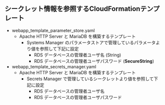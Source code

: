 ## シークレット情報を参照するCloudFormationテンプレート
- webapp_template_parameter_store.yaml
  - Apache HTTP Server と MariaDB を構築するテンプレート
    - Systems Manager のパラメータストアで管理しているパラメータより値を参照して下記に設定
      - RDS データベースの管理者ユーザ名 (String)
      - RDS データベースの管理者ユーザパスワード (**SecureString**)
- webapp_template_secrets_manager.yaml
  - Apache HTTP Server と MariaDB を構築するテンプレート
    - Secrets Manager で管理しているシークレットより値を参照して下記に設定
      - RDS データベースの管理者ユーザ名
      - RDS データベースの管理者ユーザパスワード


